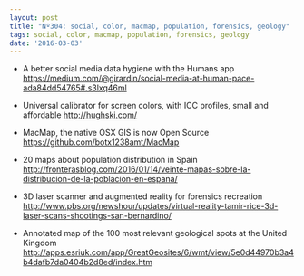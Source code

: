 ```yaml
---
layout: post
title: "Nº304: social, color, macmap, population, forensics, geology"
tags: social, color, macmap, population, forensics, geology
date: '2016-03-03'
---
```


* A better social media data hygiene with the Humans app
  https://medium.com/@girardin/social-media-at-human-pace-ada84dd54765#.s3lxq46ml

* Universal calibrator for screen colors, with ICC profiles, small and affordable
  http://hughski.com/

* MacMap, the native OSX GIS is now Open Source
  https://github.com/botx1238amt/MacMap

* 20 maps about population distribution in Spain
  http://fronterasblog.com/2016/01/14/veinte-mapas-sobre-la-distribucion-de-la-poblacion-en-espana/

* 3D laser scanner and augmented reality for forensics recreation
  http://www.pbs.org/newshour/updates/virtual-reality-tamir-rice-3d-laser-scans-shootings-san-bernardino/

* Annotated map of the 100 most relevant geological spots at the United Kingdom
  http://apps.esriuk.com/app/GreatGeosites/6/wmt/view/5e0d44970b3a4b4dafb7da0404b2d8ed/index.htm

